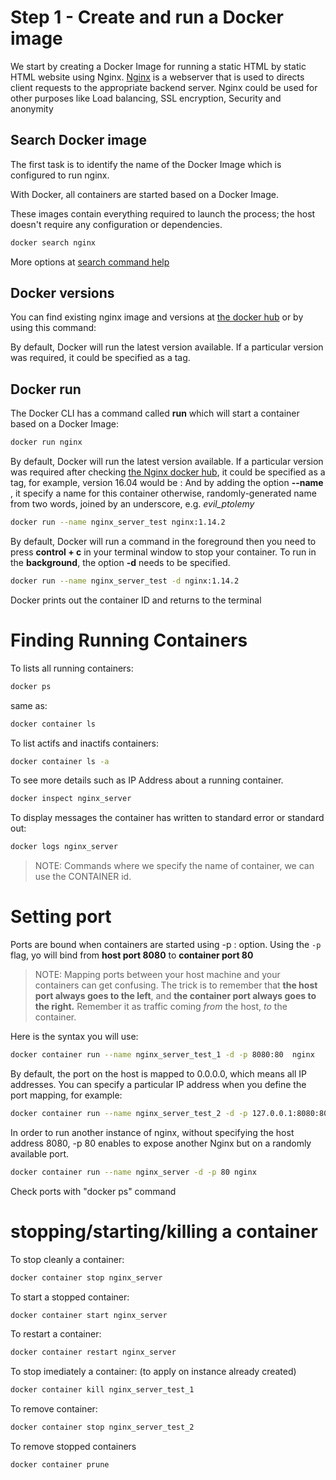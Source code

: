 # Step 1 - Create and run a Docker image

We start by creating a Docker Image for running a static HTML by static HTML website using Nginx.
[Nginx](http://nginx.org/) is a webserver that is used to directs client requests to the appropriate backend server.
Nginx could be used for other purposes like Load balancing, SSL encryption, Security and anonymity


## Search Docker image

The first task is to identify the name of the Docker Image which is configured to run nginx.

With Docker, all containers are started based on a Docker Image. 

These images contain everything required to launch the process; the host doesn't require any configuration or dependencies.

```bash
docker search nginx
```
More options at [search command help](https://docs.docker.com/engine/reference/commandline/search/)

## Docker versions

You can find existing nginx image and versions at [the docker hub](https://hub.docker.com) or by using this command:

By default, Docker will run the latest version available. If a particular version was required, it could be specified as a tag. 


## Docker run
The Docker CLI has a command called **run** which will start a container based on a Docker Image:

```bash
docker run nginx
```
By default, Docker will run the latest version available. If a particular version was required after checking [the Nginx docker hub](https://hub.docker.com/_/nginx), it could be specified as a tag, for example, version 16.04 would be :
And by adding the option **--name** , it specify a name for this container otherwise, randomly-generated name from two words, joined by an underscore, e.g. *evil_ptolemy* 

```bash
docker run --name nginx_server_test nginx:1.14.2
```
By default, Docker will run a command in the foreground then you need to press **control + c** in your terminal window to stop your container. 
To run in the **background**, the option **-d** needs to be specified.
```bash
docker run --name nginx_server_test -d nginx:1.14.2
```
Docker prints out the container ID and returns to the terminal

# Finding Running Containers

To lists all running containers:
```bash
docker ps 
```
same as:
```bash
docker container ls 
```
To list actifs and inactifs containers:
```bash
docker container ls -a 
```

To see more details such as IP Address about a running container.
```bash
docker inspect nginx_server
```

To display messages the container has written to standard error or standard out:

```bash
docker logs nginx_server
```

> NOTE:
  Commands where we specify the name of container, we can use the CONTAINER id.

# Setting port

Ports are bound when containers are started using -p <host-port>:<container-port> option.
Using the ``-p`` flag, yo will bind from **host port 8080** to **container port 80**

> NOTE:
  Mapping ports between your host machine and your containers can get confusing. 
  The trick is to remember that **the host port always goes to the left**, and **the container port always goes to the right.**
  Remember it as traffic coming _from_ the host, _to_ the container.

Here is the syntax you will use:

```bash
docker container run --name nginx_server_test_1 -d -p 8080:80  nginx
``` 

By default, the port on the host is mapped to 0.0.0.0, which means all IP addresses. You can specify a particular IP address when you define the port mapping, for example:

```bash
docker container run --name nginx_server_test_2 -d -p 127.0.0.1:8080:80 nginx
``` 

In order to run another instance of nginx, without specifying the host address 8080, -p 80 enables to expose another Nginx but on a randomly available port. 

```bash
docker container run --name nginx_server -d -p 80 nginx
``` 
Check ports with "docker ps" command

# stopping/starting/killing a container
To stop cleanly a container:
```bash
docker container stop nginx_server
```

To start a stopped container:
```bash
docker container start nginx_server
```

To restart a container:
```bash
docker container restart nginx_server
```

To stop imediately a container: (to apply on instance already created)
```bash
docker container kill nginx_server_test_1
```

To remove container:
```bash
docker container stop nginx_server_test_2
```

To remove stopped containers
```bash
docker container prune
```